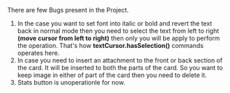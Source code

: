 There are few Bugs present in the Project.
1. In the case you want to set font into italic or bold and revert the text back in normal mode then you need to select the text from left to right **(move cursor from left to right)** then only you will be apply
   to perform the operation. That's how **textCursor.hasSelection()** commands operates here.
2. In case you need to insert an attachment to the front or back section of the card. It will be inserted to both the parts of the card. So you want to keep image in either of part of the card then you need to
   delete it.
3. Stats button is unoperationle for now.
